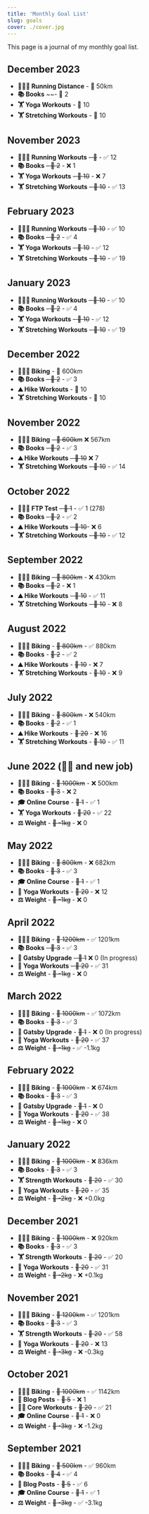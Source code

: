 ```yaml
---
title: 'Monthly Goal List'
slug: goals
cover: ./cover.jpg
---
```


This page is a journal of my monthly goal list.

## December 2023

- **🚴🏻‍♂️ Running Distance** - 🎯 50km
- **📚 Books** ~~- 🎯 2
- **🏋️ Yoga Workouts** - 🎯 10
- **🏋️ Stretching Workouts** - 🎯 10

## November 2023

- **🚴🏻‍♂️ Running Workouts** ~~- 🎯~~ - ✅ 12
- **📚 Books** ~~- 🎯 2~~ - ❌ 1
- **🏋️ Yoga Workouts** ~~- 🎯 10~~ - ❌ 7
- **🏋️ Stretching Workouts** ~~- 🎯 10~~ - ✅ 13

## February 2023

- **🚴🏻‍♂️ Running Workouts** ~~- 🎯 10~~ - ✅ 10
- **📚 Books** ~~- 🎯 2~~ - ✅ 4
- **🏋️ Yoga Workouts** ~~- 🎯 10~~ - ✅ 12
- **🏋️ Stretching Workouts** ~~- 🎯 10~~ - ✅ 19

## January 2023

- **🚴🏻‍♂️ Running Workouts** ~~- 🎯 10~~ - ✅ 10
- **📚 Books** ~~- 🎯 2~~ - ✅ 4
- **🏋️ Yoga Workouts** ~~- 🎯 10~~ - ✅ 12
- **🏋️ Stretching Workouts** ~~- 🎯 10~~ - ✅ 19

## December 2022

- **🚴🏻‍♂️ Biking** - 🎯 600km
- **📚 Books** ~~- 🎯 2~~ - ✅ 3
- **⛰️ Hike Workouts** - 🎯 10
- **🏋️ Stretching Workouts** - 🎯 10

## November 2022

- **🚴🏻‍♂️ Biking** ~~- 🎯 600km~~ ❌ 567km
- **📚 Books** ~~- 🎯 2~~ - ✅ 3
- **⛰️ Hike Workouts** ~~- 🎯 10~~ ❌ 7
- **🏋️ Stretching Workouts** ~~- 🎯 10~~ - ✅ 14

## October 2022

- **🚴🏻‍♂️ FTP Test**  ~~- 🎯 1~~ - ✅ 1 (278)
- **📚 Books** ~~- 🎯 2~~ - ✅ 2
- **⛰️ Hike Workouts** ~~- 🎯 10~~- ❌ 6
- **🏋️ Stretching Workouts** ~~- 🎯 10~~ - ✅ 12

## September 2022

- **🚴🏻‍♂️ Biking** ~~- 🎯 800km~~ - ❌ 430km
- **📚 Books** ~~- 🎯 2~~ - ❌ 1
- **⛰️ Hike Workouts** ~~- 🎯 10~~ - ✅ 11
- **🏋️ Stretching Workouts** ~~- 🎯 10~~ - ❌ 8

## August 2022

- **🚴🏻‍♂️ Biking** - ~~🎯 800km~~ - ✅ 880km
- **📚 Books** - ~~🎯 2~~ - ✅ 2
- **⛰️ Hike Workouts** - ~~🎯 10~~ - ❌ 7
- **🏋️ Stretching Workouts** - ~~🎯 10~~ - ❌ 9

## July 2022

- **🚴🏻‍♂️ Biking** - ~~🎯 800km~~ - ❌ 540km
- **📚 Books** - ~~🎯 2~~ - ✅ 1
- **⛰️ Hike Workouts** - ~~🎯 20~~ - ❌ 16
- **🏋️ Stretching Workouts** - ~~🎯 10~~ - ✅ 11

## June 2022 (🤢🤢 and new job)

- **🚴🏻‍♂️ Biking** - ~~🎯 1000km~~ - ❌ 500km
- **📚 Books** - ~~🎯 3~~ - ❌ 2
- **🎓 Online Course** - ~~🎯 1~~ - ✅ 1
- **🏋️ Yoga Workouts** - ~~🎯 20~~ - ✅ 22
- **⚖️ Weight** - ~~🎯 -1kg~~ - ❌ 0

## May 2022

- **🚴🏻‍♂️ Biking** - ~~🎯 800km~~ - ❌ 682km
- **📚 Books** - ~~🎯 3~~ - ✅ 3
- **🎓 Online Course** - ~~🎯 1~~ - ✅ 1
- **🧘 Yoga Workouts** - ~~🎯 20~~ - ❌ 12
- **⚖️ Weight** - ~~🎯 -1kg~~ - ❌ 0

## April 2022

- **🚴🏻‍♂️ Biking** - ~~🎯 1200km~~ - ✅ 1201km
- **📚 Books** ~~- 🎯 3~~ - ✅ 3
- **📝 Gatsby Upgrade** ~~- 🎯 1~~ ❌ 0 (In progress)
- **🧘 Yoga Workouts** ~~- 🎯 20~~ - ✅ 31
- **⚖️ Weight** - ~~🎯 -1kg~~ - ❌ 0

## March 2022

- **🚴🏻‍♂️ Biking** - ~~🎯 1000km~~ - ✅ 1072km
- **📚 Books** - ~~🎯 3~~ - ✅ 3
- **📝 Gatsby Upgrade** - ~~🎯 1~~ - ❌ 0 (In progress)
- **🧘 Yoga Workouts** - ~~🎯 20~~ - ✅ 37
- **⚖️ Weight** - ~~🎯 -1kg~~ - ✅ -1.1kg

## February 2022

- **🚴🏻‍♂️ Biking** - ~~🎯 1000km~~ - ❌ 674km
- **📚 Books** - ~~🎯 3~~ - ✅ 3
- **📝 Gatsby Upgrade** - ~~🎯 1~~ - ❌ 0
- **🧘 Yoga Workouts** - ~~🎯 20~~ - ✅ 38
- **⚖️ Weight** - ~~🎯 -1kg~~ - ❌ 0

## January 2022

- **🚴🏻‍♂️ Biking** - ~~🎯 1000km~~ - ❌ 836km
- **📚 Books** - ~~🎯 3~~ - ✅ 3
- **🏋️ Strength Workouts** - ~~🎯 20~~ - ✅ 30
- **🧘 Yoga Workouts** - ~~🎯 20~~ - ✅ 35
- **⚖️ Weight** - ~~🎯 -2kg~~ - ❌ +0.0kg

## December 2021

- **🚴🏻‍♂️ Biking** - ~~🎯 1000km~~ - ❌ 920km
- **📚 Books** - ~~🎯 3~~ - ✅ 3
- **🏋️ Strength Workouts** - ~~🎯 20~~ - ✅ 20
- **🧘 Yoga Workouts** - ~~🎯 20~~ - ✅ 31
- **⚖️ Weight** - ~~🎯 -2kg~~ - ❌ +0.1kg

## November 2021

- **🚴🏻‍♂️ Biking** - ~~🎯 1200km~~ - ✅ 1201km
- **📚 Books** - ~~🎯 3~~ - ✅ 3
- **🏋️ Strength Workouts** - ~~🎯 20~~ - ✅ 58
- **🧘 Yoga Workouts** - ~~🎯 20~~ - ❌ 13
- **⚖️ Weight** - ~~🎯 -3kg~~ - ❌ -0.3kg

## October 2021

- **🚴🏻‍♂️ Biking** - ~~🎯 1000km~~ - ✅ 1142km
- **📝 Blog Posts** - ~~🎯 5~~ - ❌ 1
- **🧘‍♂️ Core Workouts** - ~~🎯 20~~ - ✅ 21
- **🎓 Online Course** - ~~🎯 1~~ - ❌ 0
- **⚖️ Weight** - ~~🎯 -3kg~~ - ❌ -1.2kg

## September 2021

- **🚴🏻‍♂️ Biking** - ~~🎯 500km~~ - ✅ 960km
- **📚 Books** - ~~🎯 4~~ - ✅ 4
- **📝 Blog Posts** - ~~🎯 5~~ - ✅ 6
- **🎓 Online Course** - ~~🎯 1~~ - ✅ 1
- **⚖️ Weight** - ~~🎯 -3kg~~ - ✅ -3.1kg
